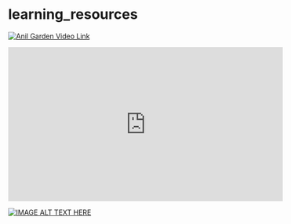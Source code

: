 # learning_resources


[![Anil Garden Video Link](https://img.youtube.com/vi/VID/0.jpg)](https://www.youtube.com/watch?v=VID)


<iframe width="560" height="315" src="https://www.youtube.com/embed/tTNrzEjROCo" frameborder="0" allow="accelerometer; autoplay; encrypted-media; gyroscope; picture-in-picture" allowfullscreen></iframe>


[![IMAGE ALT TEXT HERE](https://img.youtube.com/vi/tTNrzEjROCo/0.jpg)](https://www.youtube.com/watch?v=tTNrzEjROCo)